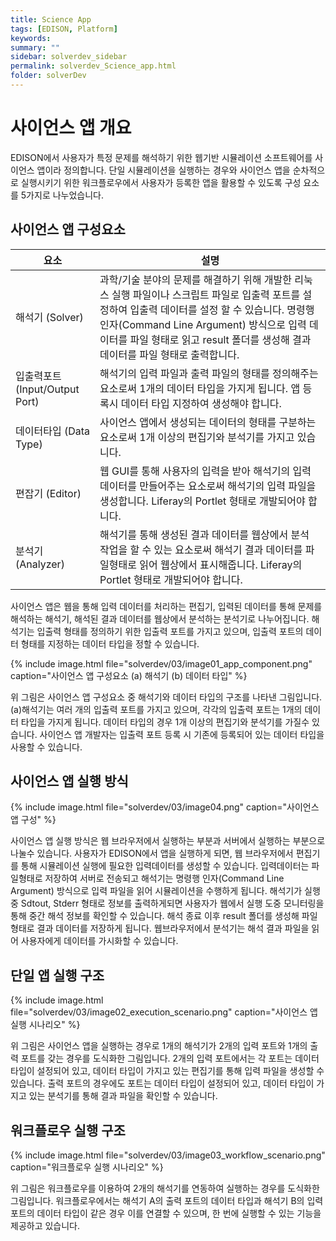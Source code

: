 ```yaml
---
title: Science App
tags: [EDISON, Platform]
keywords:
summary: ""
sidebar: solverdev_sidebar
permalink: solverdev_Science_app.html
folder: solverDev
---
```


# 사이언스 앱 개요


EDISON에서 사용자가 특정 문제를 해석하기 위한 웹기반 시뮬레이션 소프트웨어를 사이언스 앱이라 정의합니다. 단일 시뮬레이션을 실행하는 경우와 사이언스 앱을 순차적으로 실행시키기 위한 워크플로우에서 사용자가 등록한 앱을 활용할 수 있도록 구성 요소를 5가지로 나누었습니다.

## 사이언스 앱 구성요소

|요소| 설명|
|--|--|
|해석기 (Solver) |과학/기술 분야의 문제를 해결하기 위해 개발한 리눅스 실행 파일이나 스크립트 파일로 입출력 포트를 설정하여 입출력 데이터를 설정 할 수 있습니다. 명령행 인자(Command Line Argument) 방식으로 입력 데이터를 파일 형태로 읽고 result 폴더를 생성해 결과 데이터를 파일 형태로 출력합니다.|
|입출력포트 (Input/Output Port)|해석기의 입력 파일과 출력 파일의 형태를 정의해주는 요소로써 1개의 데이터 타입을 가지게 됩니다. 앱 등록시 데이터 타입 지정하여 생성해야 합니다.  |
|데이터타입 (Data Type)|사이언스 앱에서 생성되는 데이터의 형태를 구분하는 요소로써 1개 이상의 편집기와 분석기를 가지고 있습니다.|
|편잡기 (Editor)|웹 GUI를 통해 사용자의 입력을 받아 해석기의 입력 데이터를 만들어주는 요소로써 해석기의 입력 파일을 생성합니다. Liferay의 Portlet 형태로 개발되어야 합니다. |
|분석기 (Analyzer)|해석기를 통해 생성된 결과 데이터를 웹상에서 분석 작업을 할 수 있는 요소로써 해석기 결과 데이터를 파일형태로 읽어 웹상에서 표시해줍니다. Liferay의 Portlet 형태로 개발되어야 합니다. |

사이언스 앱은 웹을 통해 입력 데이터를 처리하는 편집기, 입력된 데이터를 통해 문제를 해석하는 해석기, 해석된 결과 데이터를 웹상에서 분석하는 분석기로 나누어집니다. 해석기는 입출력 형태를 정의하기 위한 입출력 포트를 가지고 있으며, 입출력 포트의 데이터 형태를 지정하는 데이터 타입을 정할 수 있습니다.


{% include image.html file="solverdev/03/image01_app_component.png" caption="사이언스 앱 구성요소 (a) 해석기 (b) 데이터 타입" %}

위 그림은 사이언스 앱 구성요소 중 해석기와 데이터 타입의 구조를 나타낸 그림입니다. (a)해석기는 여러 개의 입출력 포트를 가지고 있으며, 각각의 입출력 포트는 1개의 데이터 타입을 가지게 됩니다. 데이터 타입의 경우 1개 이상의 편집기와 분석기를 가질수 있습니다. 사이언스 앱 개발자는 입출력 포트 등록 시 기존에 등록되어 있는 데이터 타입을 사용할 수 있습니다.

## 사이언스 앱 실행 방식

{% include image.html file="solverdev/03/image04.png" caption="사이언스 앱 구성" %}

사이언스 앱 실행 방식은 웹 브라우저에서 실행하는 부분과 서버에서 실행하는 부분으로 나눌수 있습니다. 사용자가 EDISON에서 앱을 실행하게 되면, 웹 브라우저에서 편집기를 통해 시뮬레이션 실행에 필요한 입력데이터를 생성할 수 있습니다. 입력데이터는 파일형태로 저장하여 서버로 전송되고 해석기는 명령행 인자(Command Line Argument) 방식으로 입력 파일을 읽어 시뮬레이션을 수행하게 됩니다. 해석기가 실행 중 Sdtout, Stderr 형태로 정보를 출력하게되면 사용자가 웹에서 실행 도중 모니터링을 통해 중간 해석 정보를 확인할 수 있습니다. 해석 종료 이후 result 폴더를 생성해 파일 형태로 결과 데이터를 저장하게 됩니다. 웹브라우저에서 분석기는 해석 결과 파일을 읽어 사용자에게 데이터를 가시화할 수 있습니다.

## 단일 앱 실행 구조

{% include image.html file="solverdev/03/image02_execution_scenario.png" caption="사이언스 앱 실행 시나리오" %}

위 그림은 사이언스 앱을 실행하는 경우로 1개의 해석기가 2개의 입력 포트와 1개의 출력 포트를 갖는 경우를 도식화한 그림입니다. 2개의 입력 포트에서는 각 포트는 데이터 타입이 설정되어 있고, 데이터 타입이 가지고 있는 편집기를 통해 입력 파일을 생성할 수 있습니다. 출력 포트의 경우에도 포트는 데이터 타입이 설정되어 있고, 데이터 타입이 가지고 있는 분석기를 통해 결과 파일을 확인할 수 있습니다.

## 워크플로우 실행 구조

{% include image.html file="solverdev/03/image03_workflow_scenario.png" caption="워크플로우 실행 시나리오" %}

위 그림은 워크플로우를 이용하여 2개의 해석기를 연동하여 실행하는 경우를 도식화한 그림입니다. 워크플로우에서는 해석기 A의 출력 포트의 데이터 타입과 해석기 B의 입력 포트의 데이터 타입이 같은 경우 이를 연결할 수 있으며, 한 번에 실행할 수 있는 기능을 제공하고 있습니다.
